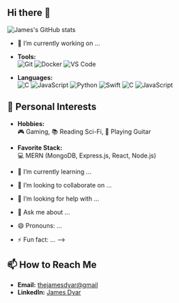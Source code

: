 ## Hi there 👋

![James's GitHub stats](https://github-readme-stats.vercel.app/api?username=allthetimeintheworld&show_icons=true&theme=radical)


- 🔭 I’m currently working on ...

- **Tools:**  
  ![Git](https://img.shields.io/badge/-Git-F05032?style=flat-square&logo=git) ![Docker](https://img.shields.io/badge/-Docker-2496ED?style=flat-square&logo=docker) ![VS Code](https://img.shields.io/badge/-VS%20Code-007ACC?style=flat-square&logo=visual-studio-code)
- **Languages:**  
  ![C](https://img.shields.io/badge/-C-A8B9CC?style=flat-square&logo=c&logoColor=white) ![JavaScript](https://img.shields.io/badge/-JavaScript-F7DF1E?style=flat-square&logo=javascript) ![Python](https://img.shields.io/badge/-Python-3776AB?style=flat-square&logo=python)
![Swift](https://img.shields.io/badge/-Swift-FA7343?style=flat-square&logo=swift&logoColor=white) ![C](https://img.shields.io/badge/-C-A8B9CC?style=flat-square&logo=c&logoColor=white) ![JavaScript](https://img.shields.io/badge/-JavaScript-F7DF1E?style=flat-square&logo=javascript)

## 🌟 Personal Interests

- **Hobbies:**  
  🎮 Gaming, 📚 Reading Sci-Fi, 🎵 Playing Guitar

- **Favorite Stack:**  
  💻 MERN (MongoDB, Express.js, React, Node.js)
- 🌱 I’m currently learning ...
- 👯 I’m looking to collaborate on ...
- 🤔 I’m looking for help with ...
- 💬 Ask me about ...
- 😄 Pronouns: ...
- ⚡ Fun fact: ...
-->
## 📫 How to Reach Me

- **Email:** [thejamesdyar@gmail](mailto:thejamesdyar@gmail.com)
- **LinkedIn:** [James Dyar](https://www.linkedin.com/in/james-dyar-657688218)

